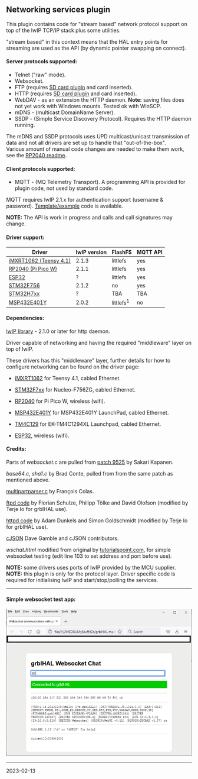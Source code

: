 ## Networking services plugin

This plugin contains code for "stream based" network protocol support on top of the lwIP TCP/IP stack plus some utilities.

"stream based" in this context means that the HAL entry points for streaming are used as the API \(by dynamic pointer swapping on connect\).

#### Server protocols supported:

* Telnet \("raw" mode\).
* Websocket.
* FTP \(requires [SD card plugin](https://github.com/grblHAL/Plugin_SD_card) and card inserted\).
* HTTP \(requires [SD card plugin](https://github.com/grblHAL/Plugin_SD_card) and card inserted\).
* WebDAV - as an extension the HTTP daemon. __Note:__ saving files does not yet work with Windows mounts. Tested ok with WinSCP.
* mDNS - \(multicast DomainName Server\).
* SSDP - \(Simple Service Discovery Protocol\). Requires the HTTP daemon running.

The mDNS and SSDP protocols uses UPD multicast/unicast transmission of data and not all drivers are set up to handle that "out-of-the-box".  
Various amount of manual code changes are needed to make them work, see the [RP2040 readme](https://github.com/grblHAL/RP2040/blob/master/README.md).

#### Client protocols supported:

* MQTT - \(MQ Telemetry Transport\). A programming API is provided for plugin code, not used by standard code.

MQTT requires lwIP 2.1.x for authentication support \(username & password\). [Template/example](https://github.com/grblHAL/Templates/tree/master/my_plugin/MQTT%20example) code is available.

__NOTE:__ The API is work in progress and calls and call signatures may change.

#### Driver support:

| Driver                                                            |lwIP version| FlashFS              | MQTT API |
|-------------------------------------------------------------------|------------|----------------------|----------|
| [iMXRT1062 \(Teensy 4.1\)](https://github.com/grblHAL/iMXRT1062)  | 2.1.3      | littlefs             | yes      |
| [RP2040 \(Pi Pico W\)](https://github.com/grblHAL/RP2040)         | 2.1.1      | littlefs             | yes      |
| [ESP32](https://github.com/grblHAL/ESP32)                         | ?          | littlefs             | yes      |
| [STM32F756](https://github.com/grblHAL/STM32F7xx)                 | 2.1.2      | no                   | yes      |
| [STM32H7xx](https://github.com/dresco/STM32H7xx)                  | ?          | TBA                  | TBA      |
| [MSP432E401Y](https://github.com/grblHAL/MSP432E401Y)             | 2.0.2      | littlefs<sup>1</sup> | no       |


#### Dependencies:

[lwIP library](http://savannah.nongnu.org/projects/lwip/) - 2.1.0 or later for http daemon.

Driver capable of networking and having the required "middleware" layer on top of lwIP.

These drivers has this "middleware" layer, further details for how to configure networking can be found on the driver page:

* [iMXRT1062](https://github.com/grblHAL/IMXRT1062) for Teensy 4.1, cabled Ethernet.

* [STM32F7xx](https://github.com/grblHAL/STM32F7xx) for Nucleo-F756ZG, cabled Ethernet.

* [RP2040](https://github.com/grblHAL/RP2040) for Pi Pico W, wireless \(wifi\).

* [MSP432E401Y](https://github.com/grblHAL/MSP432E401Y) for MSP432E401Y LaunchPad, cabled Ethernet.

* [TM4C129](https://github.com/grblHAL/TM4C129) for EK-TM4C1294XL Launchpad, cabled Ethernet.

* [ESP32](https://github.com/grblHAL/ESP32), wireless \(wifi\).

#### Credits:

Parts of _websocket.c_ are pulled from [patch 9525](http://savannah.nongnu.org/patch/?9525) by Sakari Kapanen.

_base64.c_, _sha1.c_ by Brad Conte, pulled from from the same patch as mentioned above.

[multipartparser.c](https://github.com/francoiscolas/multipart-parser) by Fran&ccedil;ois Colas. 

[ftpd code](https://github.com/toelke/lwip-ftpd) by Florian Schulze, Philipp T&ouml;lke and David Olofson \(modified by Terje Io for grblHAL use\).

[httpd code](http://savannah.nongnu.org/projects/lwip/) by Adam Dunkels and Simon Goldschmidt \(modified by Terje Io for grblHAL use\).

[cJSON](https://github.com/DaveGamble/cJSON) Dave Gamble and cJSON contributors.

_wschat.html_ modified from original by [tutorialspoint.com](https://www.tutorialspoint.com/websockets/websockets_javascript_application.htm), for simple websocket testing \(edit line 103 to set address and port before use\).

__NOTE:__ some drivers uses ports of lwIP provided by the MCU supplier.  
__NOTE:__ this plugin is only for the protocol layer. Driver specific code is required for initialising lwIP and start/stop/polling the services.

---
#### Simple websocket test app:
![Test](media/websocket.png)

---
2023-02-13
